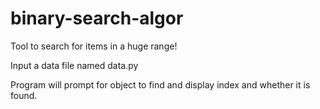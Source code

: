 # binary-search-algor
Tool to search for items in a huge range!

Input a data file named data.py

Program will prompt for object to find
and display index and whether it is found.
